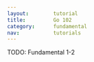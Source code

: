 ```yaml
---
layout:        tutorial
title:         Go 102
category:      fundamental
nav:           tutorials
---
```


TODO: Fundamental 1-2
